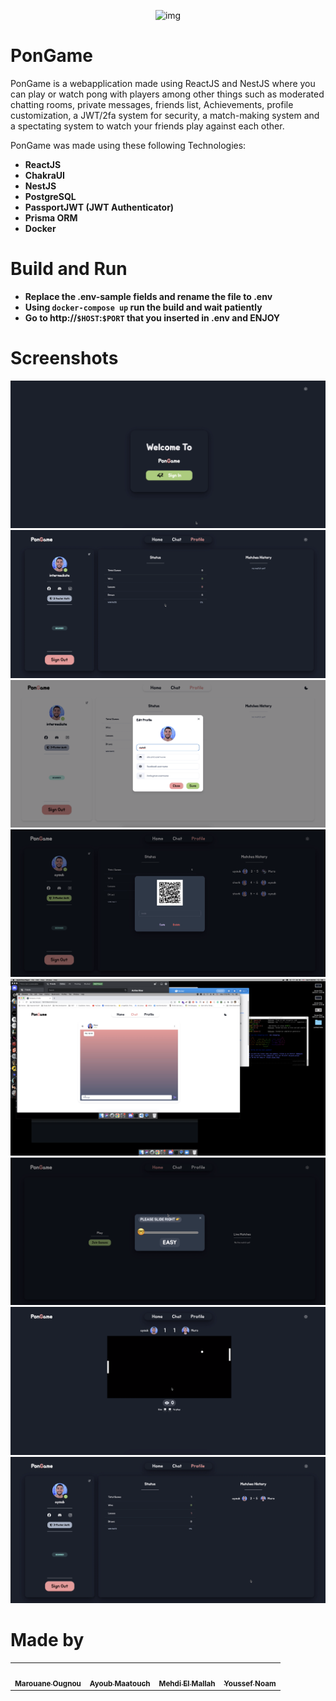 <p align="center">
  <image alt="img" src="imgs/SigninBlack.png">
</p>
  
# PonGame
  
PonGame is a webapplication made using ReactJS and NestJS where you can play or watch pong with players among other things such as moderated chatting rooms, private messages, friends list, Achievements, profile customization, a JWT/2fa system for security, a match-making system and a spectating system to watch your friends play against each other.

PonGame was made using these following Technologies:
- **ReactJS**
- **ChakraUI**
- **NestJS**
- **PostgreSQL**
- **PassportJWT (JWT Authenticator)**
- **Prisma ORM**
- **Docker**

# Build and Run
- **Replace the .env-sample fields and rename the file to .env**
- **Using ``docker-compose up`` run the build and wait patiently**
- **Go to http://``$HOST``:``$PORT`` that you inserted in .env and ENJOY**

# Screenshots

![signinblack](imgs/SigninBlack.png)
![profileblack](imgs/profileblack.png)
![editprofilewhite](imgs/editprofilewhite.png)
![2fablack](imgs/2fablack.png)
![chatwhite](imgs/chatwhite.png)
![selectgameblack](imgs/selectgameblack.png)
![gameblack](imgs/gameblack.png)
![profileblack2](imgs/profileblack2.png)

  # Made by
  
  <!-- ALL-CONTRIBUTORS-LIST:START - Do not remove or modify this section -->
<!-- prettier-ignore-start -->
<!-- markdownlint-disable -->
<table>
  <tr>
    <td align="center"><a href="https://github.com/MaroIsLife/"><img src="https://avatars.githubusercontent.com/u/26790542?v=4" width="100px;" alt=""/><br /><sub><b>Marouane Ougnou</b></sub></a><br /></td>
    <td align="center"><a href="https://github.com/AyoubMaatouch/"><img src="https://avatars.githubusercontent.com/u/48140672?v=4" width="100px;" alt=""/><br /><sub><b>Ayoub Maatouch</b></sub></a><br /></td>
    <td align="center"><a href="https://github.com/mallah-elmehdi/"><img src="https://avatars.githubusercontent.com/u/56451490?v=4" width="100px;" alt=""/><br /><sub><b>Mehdi El Mallah</b></sub></a><br /></td>
    <td align="center"><a href="https://github.com/yssefnoam/"><img src="https://avatars.githubusercontent.com/u/36737715?v=4" width="100px;" alt=""/><br /><sub><b>Youssef Noam</b></sub></a><br /></td>
  </tr>
</table>
<!-- markdownlint-restore -->
<!-- prettier-ignore-end -->
<!-- ALL-CONTRIBUTORS-LIST:END -->
